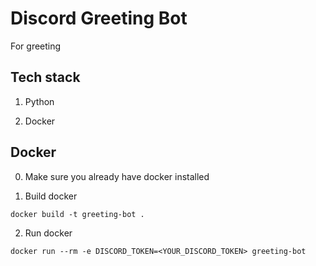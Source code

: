 # Discord Greeting Bot

For greeting

## Tech stack

1. Python

2. Docker

## Docker

0. Make sure you already have docker installed

1. Build docker
```
docker build -t greeting-bot .
```

2. Run docker
```
docker run --rm -e DISCORD_TOKEN=<YOUR_DISCORD_TOKEN> greeting-bot
```
